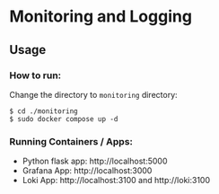 # Monitoring and Logging

## Usage

### How to run:
Change the directory to `monitoring` directory:
```
$ cd ./monitoring
$ sudo docker compose up -d
```
 
### Running Containers / Apps:
* Python flask app: http://localhost:5000
* Grafana App: http://localhost:3000
* Loki App: http://localhost:3100 and http://loki:3100
